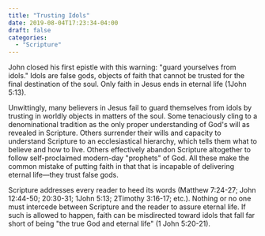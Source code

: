 ```yaml
---
title: "Trusting Idols"
date: 2019-08-04T17:23:34-04:00
draft: false
categories:
  - "Scripture"
---
```


John closed his first epistle with this warning: "guard yourselves from idols." Idols are false gods, objects of faith that cannot be trusted for the final destination of the soul. Only faith in Jesus ends in eternal life (1John 5:13).

Unwittingly, many believers in Jesus fail to guard themselves from idols by trusting in worldly objects in matters of the soul. Some tenaciously cling to a denominational tradition as the only proper understanding of God's will as revealed in Scripture. Others surrender their wills and capacity to understand Scripture to an ecclesiastical hierarchy, which tells them what to believe and how to live. Others effectively abandon Scripture altogether to follow self-proclaimed modern-day "prophets" of God. All these make the common mistake of putting faith in that that is incapable of delivering eternal life—they trust false gods.

Scripture addresses every reader to heed its words (Matthew 7:24-27; John 12:44-50; 20:30-31; 1John 5:13; 2Timothy 3:16-17; etc.). Nothing or no one must intercede between Scripture and the reader to assure eternal life. If such is allowed to happen, faith can be misdirected toward idols that fall far short of being "the true God and eternal life" (1 John 5:20-21).
